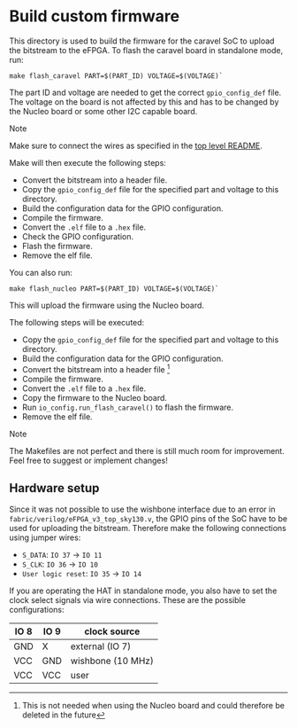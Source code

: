 # Build custom firmware

This directory is used to build the firmware for the caravel SoC to upload the
bitstream to the eFPGA. To flash the caravel board in standalone mode, run:

 ```console
 make flash_caravel PART=$(PART_ID) VOLTAGE=$(VOLTAGE)`
 ```

The part ID and voltage are needed to get the correct `gpio_config_def` file.
The voltage on the board is not affected by this and has to be changed by the
Nucleo board or some other I2C capable board.

> [!Note]
> Make sure to connect the wires as specified in the [top level README](../../README.md).

Make will then execute the following steps:

- Convert the bitstream into a header file.
- Copy the `gpio_config_def` file for the specified part and voltage to this directory.
- Build the configuration data for the GPIO configuration.
- Compile the firmware.
- Convert the `.elf` file to a `.hex` file.
- Check the GPIO configuration.
- Flash the firmware.
- Remove the elf file.

You can also run:

 ```console
 make flash_nucleo PART=$(PART_ID) VOLTAGE=$(VOLTAGE)`
 ```

This will upload the firmware using the Nucleo board.

The following steps will be executed:

- Copy the `gpio_config_def` file for the specified part and voltage to this directory.
- Build the configuration data for the GPIO configuration.
- Convert the bitstream into a header file [^1]
- Compile the firmware.
- Convert the `.elf` file to a `.hex` file.
- Copy the firmware to the Nucleo board.
- Run `io_config.run_flash_caravel()` to flash the firmware.
- Remove the elf file.

> [!Note]
> The Makefiles are not perfect and there is still much room for improvement.
> Feel free to suggest or implement changes!

## Hardware setup

Since it was not possible to use the wishbone interface due to an error in
`fabric/verilog/eFPGA_v3_top_sky130.v`, the GPIO pins of the SoC have to be
used for uploading the bitstream. Therefore make the following connections using
jumper wires:

- `S_DATA`: `IO 37` -> `IO 11`
- `S_CLK`: `IO 36` -> `IO 10`
- `User logic reset`: `IO 35` -> `IO 14`

If you are operating the HAT in standalone mode, you also have to set the clock
select signals via wire connections. These are the possible configurations:

| IO 8   | IO 9   | clock source        |
|--------|--------|---------------------|
|  GND   |  X     | external (IO 7)     |
|  VCC   |  GND   | wishbone (10 MHz)   |
|  VCC   |  VCC   | user                |

 [^1]: This is not needed when using the Nucleo board and could therefore be deleted in the future
